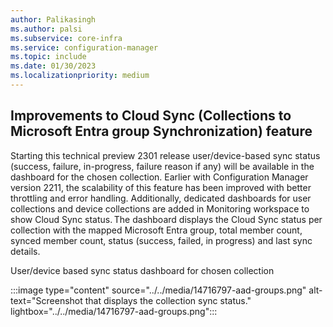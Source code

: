 ```yaml
---
author: Palikasingh
ms.author: palsi
ms.subservice: core-infra
ms.service: configuration-manager
ms.topic: include
ms.date: 01/30/2023
ms.localizationpriority: medium
---
```


## <a name="bkmk_coll_aad_group_sync"></a> Improvements to Cloud Sync (Collections to Microsoft Entra group Synchronization) feature
Starting this technical preview 2301 release user/device-based sync status (success, failure, in-progress, failure reason if any) will be available in the dashboard for the chosen collection. Earlier with Configuration Manager version 2211, the scalability of this feature has been improved with better throttling and error handling. Additionally, dedicated dashboards for user collections and device collections are added in Monitoring workspace to show Cloud Sync status. The dashboard displays the Cloud Sync status per collection with the mapped Microsoft Entra group, total member count, synced member count, status (success, failed, in progress) and last sync details.

User/device based sync status dashboard for chosen collection

:::image type="content" source="../../media/14716797-aad-groups.png" alt-text="Screenshot that displays the collection sync status." lightbox="../../media/14716797-aad-groups.png":::


<!--For more information, see [Synchronize collections to Azure Active Directory Group](../../clients/manage/collections/synchronize-collections-aadgroup.md).-->

<!--14716797-->
